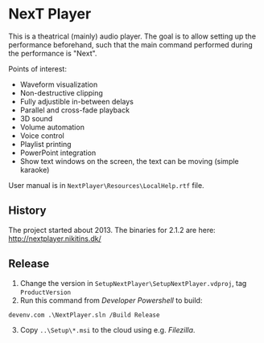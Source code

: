 # NexT Player

This is a theatrical (mainly) audio player. The goal is to allow setting up the performance beforehand, such that the main command performed during the performance is "Next".

Points of interest:

- Waveform visualization
- Non-destructive clipping
- Fully adjustible in-between delays
- Parallel and cross-fade playback
- 3D sound
- Volume automation
- Voice control
- Playlist printing
- PowerPoint integration
- Show text windows on the screen, the text can be moving (simple karaoke)

User manual is in `NextPlayer\Resources\LocalHelp.rtf` file.

## History

The project started about 2013.
The binaries for 2.1.2 are here: http://nextplayer.nikitins.dk/

## Release

1. Change the version in `SetupNextPlayer\SetupNextPlayer.vdproj`, tag `ProductVersion`
2. Run this command from _Developer Powershell_ to build:

```
devenv.com .\NextPlayer.sln /Build Release
```

3. Copy `..\Setup\*.msi` to the cloud using e.g. _Filezilla_.
